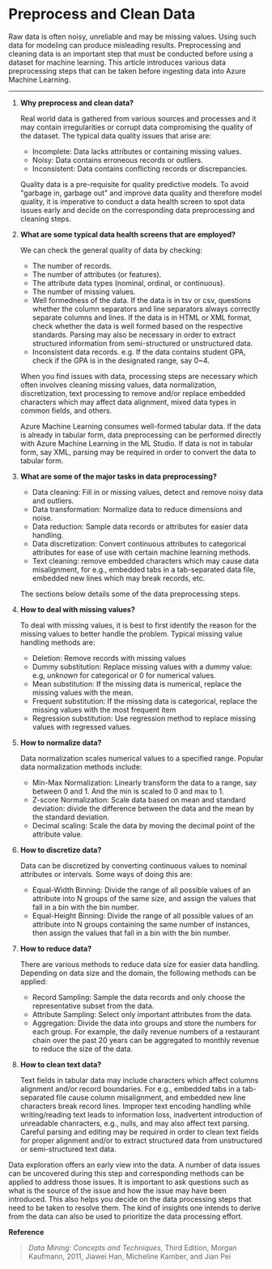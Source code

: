 <properties 
	pageTitle="Preprocess and Clean Data | Azure" 
	description="Preprocess and Clean Data" 
	metaKeywords="data cleansing" 
	services="machine-learning" 
	documentationCenter="" 
	authors="xibingaomsft,msolhab" 
	manager="paulettm" 
	editor="cgronlun" />

<tags 
	ms.service="machine-learning" 
	ms.workload="data-services" 
	ms.tgt_pltfrm="na" 
	ms.devlang="na" 
	ms.topic="article" 
	ms.date="02/16/2015" 
	ms.author="xibingaomsft,msolhab" /> 


Preprocess and Clean Data
========================================
Raw data is often noisy, unreliable and may be missing values. Using such data for modeling can produce misleading results. Preprocessing and cleaning data is an important step that must be conducted before using a dataset for machine learning. This article introduces various data preprocessing steps that can be taken before ingesting data into Azure Machine Learning. 

----------------

1. **Why preprocess and clean data?**

	Real world data is gathered from various sources and processes and it may contain irregularities or corrupt data compromising the quality of the dataset. The typical data quality issues that arise are:
	- Incomplete: Data lacks attributes or containing missing values.
	- Noisy: Data contains erroneous records or outliers.
	- Inconsistent: Data contains conflicting records or discrepancies. 
		
	Quality data is a pre-requisite for quality predictive models. To avoid "garbage in, garbage out" and improve data quality and therefore model quality, it is imperative to conduct a data health screen to spot data issues early and decide on the corresponding data preprocessing and cleaning steps.

2. **What are some typical data health screens that are employed?** 
	
	We can check the general quality of data by checking:
    - The number of records.
    - The number of attributes (or features).
	- The attribute data types (nominal, ordinal, or continuous).
	- The number of missing values.
	- Well formedness of the data. If the data is in tsv or csv, questions whether the column separators and line separators always correctly separate columns and lines. If the data is in HTML or XML format, check whether the data is well formed based on the respective standards. Parsing may also be necessary in order to extract structured information from semi-structured or unstructured data.
	- Inconsistent data records. e.g. If the data contains student GPA, check if the GPA is in the designated range, say 0~4. 

	When you find issues with data, processing steps are necessary which often involves cleaning missing values, data normalization, discretization, text processing to remove and/or replace embedded characters which may affect data alignment, mixed data types in common fields, and others. 
	
	Azure Machine Learning consumes well-formed tabular data.  If the data is already in tabular form, data preprocessing can be performed directly with Azure Machine Learning in the ML Studio.  If data is not in tabular form, say XML, parsing may be required in order to convert the data to tabular form.  

3. **What are some of the major tasks in data preprocessing?**

	- Data cleaning:  Fill in or missing values, detect and remove noisy data and outliers.
	- Data transformation:  Normalize data to reduce dimensions and noise.
	- Data reduction:  Sample data records or attributes for easier data handling.
	- Data discretization:  Convert continuous attributes to categorical attributes for ease of use with certain machine learning methods.
	- Text cleaning: remove embedded characters which may cause data misalignment, for e.g., embedded tabs in a tab-separated data file, embedded new lines which may break records, etc.	
	
	The sections below details some of the data preprocessing steps.

4. **How to deal with missing values?**
	
	To deal with missing values, it is best to first identify the reason for the missing values to better handle the problem. Typical missing value handling methods are:

	- Deletion: Remove records with missing values
	- Dummy substitution: Replace missing values with a dummy value: e.g, _unknown_ for categorical or 0 for numerical values.
	- Mean substitution: If the missing data is numerical, replace the missing values with the mean. 
	- Frequent substitution: If the missing data is categorical, replace the missing values with the most frequent item 
	- Regression substitution: Use regression method to replace missing values with regressed values.  

5. **How to normalize data?**
	
	Data normalization scales numerical values to a specified range. Popular data normalization methods include:
	- Min-Max Normalization: Linearly transform the data to a range, say between 0 and 1.  And the min is scaled to 0 and max to 1.
	- Z-score Normalization: Scale data based on mean and standard deviation: divide the difference between the data and the mean by the standard deviation.
	- Decimal scaling: Scale the data by moving the decimal point of the attribute value.  

6. **How to discretize data?**  

	Data can be discretized by converting continuous values to nominal attributes or intervals. Some ways of doing this are:
	- Equal-Width Binning: Divide the range of all possible values of an attribute into N groups of the same size, and assign the values that fall in a bin with the bin number.
	- Equal-Height Binning: Divide the range of all possible values of an attribute into N groups containing the same number of instances, then assign the values that fall in a bin with the bin number.  

7. **How to reduce data?**  

	There are various methods to reduce data size for easier data handling. Depending on data size and the domain, the following methods can be applied: 
	- Record Sampling: Sample the data records and only choose the representative subset from the data. 
	- Attribute Sampling: Select only important attributes from the data.  
	- Aggregation: Divide the data into groups and store the numbers for each group. For example, the daily revenue numbers of a restaurant chain over the past 20 years can be aggregated to monthly revenue to reduce the size of the data.  

8. **How to clean text data?**  

	Text fields in tabular data may include characters which affect columns alignment and/or record boundaries. For e.g., embedded tabs in a tab-separated file cause column misalignment, and embedded new line characters break record lines. Improper text encoding handling while writing/reading text leads to information loss, inadvertent introduction of unreadable chanracters, e.g., nulls, and may also affect text parsing. Careful parsing and editing may be required in order to clean text fields for proper alignment and/or to extract structured data from unstructured or semi-structured text data.

Data exploration offers an early view into the data. A number of data issues can be uncovered during this step and  corresponding methods can be applied to address those issues.  It is important to ask questions such as what is the source of the issue and how the issue may have been introduced. This also helps you decide on the data processing steps that need to be taken to resolve them. The kind of insights one intends to derive from the data can also be used to prioritize the data processing effort.

**Reference**
	
>_Data Mining: Concepts and Techniques_, Third Edition, Morgan Kaufmann, 2011, Jiawei Han, Micheline Kamber, and Jian Pei

